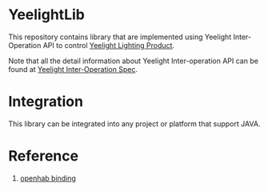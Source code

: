 # YeelightLib

This repository contains library that are implemented using Yeelight Inter-Operation API to control [Yeelight Lighting Product](https://www.yeelight.com/).

Note that all the detail information about Yeelight Inter-operation API can be found at [Yeelight Inter-Operation Spec](https://www.yeelight.com/download/Yeelight_Inter-Operation_Spec.pdf).

# Integration

This library can be integrated into any project or platform that support JAVA. 


# Reference

1. [openhab binding](http://www.openhab.org/)
